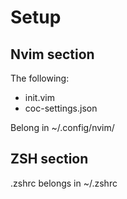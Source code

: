 # Setup

## Nvim section
The following:
- init.vim
- coc-settings.json

Belong in ~/.config/nvim/

## ZSH section
.zshrc belongs in ~/.zshrc
